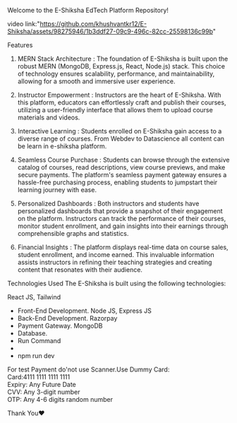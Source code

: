 Welcome to the E-Shiksha EdTech Platform Repository!

video link:"https://github.com/khushvantkr12/E-Shiksha/assets/98275946/1b3ddf27-09c9-496c-82cc-25598136c99b"

Features
1. MERN Stack Architecture : The foundation of E-Shiksha is built upon the robust MERN (MongoDB, Express.js, React, Node.js) stack. This choice of technology ensures scalability, performance, and maintainability, allowing for a smooth and immersive user experience.

2. Instructor Empowerment : Instructors are the heart of E-Shiksha. With this platform, educators can effortlessly craft and publish their courses, utilizing a user-friendly interface that allows them to upload course materials and videos. 

3. Interactive Learning : Students enrolled on E-Shiksha gain access to a diverse range of courses. From Webdev to Datascience all content can be learn in e-shiksha platform.

4. Seamless Course Purchase : Students can browse through the extensive catalog of courses, read descriptions, view course previews, and make secure payments. The platform's seamless payment gateway ensures a hassle-free purchasing process, enabling students to jumpstart their learning journey with ease.

5. Personalized Dashboards : Both instructors and students have personalized dashboards that provide a snapshot of their engagement on the platform. Instructors can track the performance of their courses, monitor student enrollment, and gain insights into their earnings through comprehensible graphs and statistics.

6. Financial Insights :  The platform displays real-time data on course sales, student enrollment, and income earned. This invaluable information assists instructors in refining their teaching strategies and creating content that resonates with their audience.

Technologies Used
The E-Shiksha is built using the following technologies:

React JS, Tailwind
- Front-End Development.
Node JS, Express JS
- Back-End Development.
Razorpay
- Payment Gateway.
MongoDB
- Database.
- Run Command
- <br/>
- npm run dev

For test Payment do'not use Scanner.Use Dummy Card:
</br>
Card:4111 1111 1111 1111
</br>
Expiry: Any Future Date
</br>
CVV: Any 3-digit number
</br>
OTP: Any 4-6 digits random number

Thank You❤️


